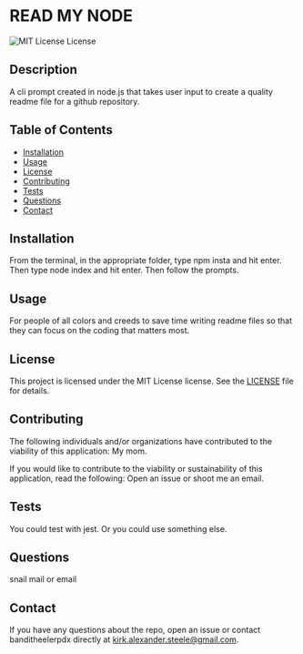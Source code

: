 
# READ MY NODE

![MIT License License](https://img.shields.io/badge/license-MIT%20License-blue.svg)
      
## Description
      
A cli prompt created in node.js that takes user input to create a quality readme file for a github repository.
      
## Table of Contents
      
- [Installation](https://github.com/banditheelerpdx/read-my-node#installation)
- [Usage](https://github.com/banditheelerpdx/read-my-node#usage)
- [License](https://github.com/banditheelerpdx/read-my-node#license)
- [Contributing](https://github.com/banditheelerpdx/read-my-node#contributing)
- [Tests](https://github.com/banditheelerpdx/read-my-node#tests)
- [Questions](https://github.com/banditheelerpdx/read-my-node#questions)
- [Contact](https://github.com/banditheelerpdx/read-my-node#contact)

## Installation
      
From the terminal, in the appropriate folder, type npm insta and hit enter.  Then type node index and hit enter.  Then follow the prompts.
      
## Usage
      
For people of all colors and creeds to save time writing readme files so that they can focus on the coding that matters most.
      
## License
      
This project is licensed under the MIT License license. See the [LICENSE](https://opensource.org/licenses/MIT) file for details.
      
## Contributing
      
The following individuals and/or organizations have contributed to the viability of this application:
My mom.

If you would like to contribute to the viability or sustainability of this application, read the following:
Open an issue or shoot me an email.
      
## Tests
      
You could test with jest.  Or you could use something else.
      
## Questions
      
snail mail or email
      
## Contact
      
If you have any questions about the repo, open an issue or contact banditheelerpdx directly at kirk.alexander.steele@gmail.com.
      